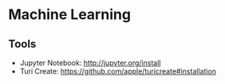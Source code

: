 # Machine Learning
## Tools
- Jupyter Notebook: http://jupyter.org/install
- Turi Create: https://github.com/apple/turicreate#installation
